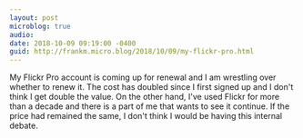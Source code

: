 ```yaml
---
layout: post
microblog: true
audio: 
date: 2018-10-09 09:19:00 -0400
guid: http://frankm.micro.blog/2018/10/09/my-flickr-pro.html
---
```

My Flickr Pro account is coming up for renewal and I am wrestling over whether to renew it. The cost has doubled since I first signed up and I don't think I get double the value. On the other hand, I've used Flickr for more than a decade and there is a part of me that wants to see it continue. If the price had remained the same, I don't think I would be having this internal debate.
